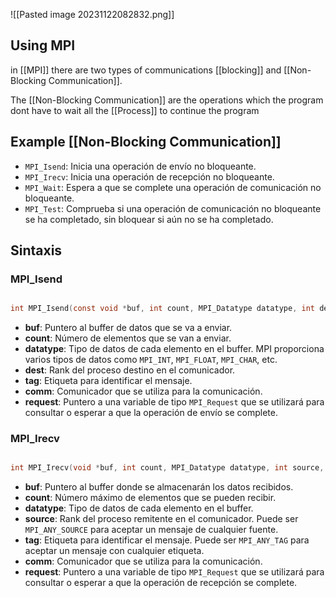 ![[Pasted image 20231122082832.png]]

## Using MPI

in [[MPI]] there are two types of communications [[blocking]] and [[Non-Blocking Communication]].

The [[Non-Blocking Communication]] are the operations which the program dont have to wait all the [[Process]] to continue the program


## Example [[Non-Blocking Communication]]

- `MPI_Isend`: Inicia una operación de envío no bloqueante.
- `MPI_Irecv`: Inicia una operación de recepción no bloqueante.
- `MPI_Wait`: Espera a que se complete una operación de comunicación no bloqueante.
- `MPI_Test`: Comprueba si una operación de comunicación no bloqueante se ha completado, sin bloquear si aún no se ha completado.

## Sintaxis 

### MPI_Isend

```c

int MPI_Isend(const void *buf, int count, MPI_Datatype datatype, int dest, int tag, MPI_Comm comm, MPI_Request *request)

```

- **buf**: Puntero al buffer de datos que se va a enviar.
- **count**: Número de elementos que se van a enviar.
- **datatype**: Tipo de datos de cada elemento en el buffer. MPI proporciona varios tipos de datos como `MPI_INT`, `MPI_FLOAT`, `MPI_CHAR`, etc.
- **dest**: Rank del proceso destino en el comunicador.
- **tag**: Etiqueta para identificar el mensaje.
- **comm**: Comunicador que se utiliza para la comunicación.
- **request**: Puntero a una variable de tipo `MPI_Request` que se utilizará para consultar o esperar a que la operación de envío se complete.
### MPI_Irecv

```c

int MPI_Irecv(void *buf, int count, MPI_Datatype datatype, int source, int tag, MPI_Comm comm, MPI_Request *request)

```

- **buf**: Puntero al buffer donde se almacenarán los datos recibidos.
- **count**: Número máximo de elementos que se pueden recibir.
- **datatype**: Tipo de datos de cada elemento en el buffer.
- **source**: Rank del proceso remitente en el comunicador. Puede ser `MPI_ANY_SOURCE` para aceptar un mensaje de cualquier fuente.
- **tag**: Etiqueta para identificar el mensaje. Puede ser `MPI_ANY_TAG` para aceptar un mensaje con cualquier etiqueta.
- **comm**: Comunicador que se utiliza para la comunicación.
- **request**: Puntero a una variable de tipo `MPI_Request` que se utilizará para consultar o esperar a que la operación de recepción se complete.
